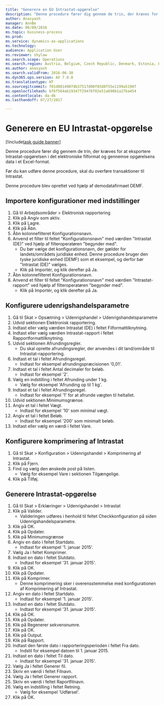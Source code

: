 ```yaml
--- 
title: "Generere en EU Intrastat-opgørelse"
description: "Denne procedure fører dig gennem de trin, der kræves for at eksportere Intrastat-opgørelsen i det elektroniske filformat og gennemse opgørelsens data i et Excel-format."
author: Anasyash
manager: AnnBe
ms.date: 06/09/2016
ms.topic: business-process
ms.prod: 
ms.service: dynamics-ax-applications
ms.technology: 
audience: Application User
ms.reviewer: shylaw
ms.search.scope: Operations
ms.search.region: Austria, Belgium, Czech Republic, Denmark, Estonia, Finland, France, Germany, Hungary, Ireland, Italy, Latvia, Lithuania, Netherlands, Poland, Spain, Sweden, United Kingdom
ms.author: anasyash
ms.search.validFrom: 2016-06-30
ms.dyn365.ops.version: AX 7.0.0
ms.translationtype: HT
ms.sourcegitcommit: f01d88149074b37517d00f03d8f55e1199a5198f
ms.openlocfilehash: bf6f564ab19347f29476f02e51a690b1a27ba454
ms.contentlocale: da-dk
ms.lasthandoff: 07/27/2017

---
```

# <a name="generate-an-eu-intrastat-declaration"></a>Generere en EU Intrastat-opgørelse

[!include[task guide banner](../../includes/task-guide-banner.md)]

Denne procedure fører dig gennem de trin, der kræves for at eksportere Intrastat-opgørelsen i det elektroniske filformat og gennemse opgørelsens data i et Excel-format. 

Før du kan udføre denne procedure, skal du overføre transaktioner til Intrastat. 

Denne procedure blev oprettet ved hjælp af demodatafirmaet DEMF.


## <a name="import-configurations-with-settings"></a>Importere konfigurationer med indstillinger
1. Gå til Arbejdsområder > Elektronisk rapportering
2. Klik på Angiv som aktiv.
3. Klik på Lagre.
4. Klik på Åbn.
5. Åbn kolonnefilteret Konfigurationsnavn.
6. Anvend et filter til feltet "Konfigurationsnavn" med værdien "Intrastat (DE)" ved hjælp af filteroperatøren "begynder med".
    * Du bør vælge det konfigurationsnavn, der gælder for landets/områdets juridiske enhed. Denne procedure bruger den tyske juridiske enhed (DEMF) som et eksempel, og derfor bør "Intrastat (DE)" vælges.  
    * Klik på Importér, og klik derefter på Ja.  
7. Åbn kolonnefilteret Konfigurationsnavn.
8. Anvend et filter til feltet "Konfigurationsnavn" med værdien "Intrastat-rapport" ved hjælp af filteroperatøren "begynder med".
    * Klik på Importér, og klik derefter på Ja.  

## <a name="set-up-foreign-trade-parameters"></a>Konfigurere udenrigshandelsparametre
1. Gå til Skat > Opsætning > Udenrigshandel > Udenrigshandelsparametre
2. Udvid sektionen Elektronisk rapportering.
3. Indtast eller vælg værdien Intrastat (DE) i feltet Filformattilknytning.
4. Indtast eller vælg værdien Intrastat-rapport i feltet Rapportformattilknytning.
5. Udvid sektionen Afrundingsregler.
    * Du skal oprette afrundingsregler, der anvendes i dit land/område til Intrastat-rapportering.  
6. Indtast et tal i feltet Afrundingsregel.
    * Indtast for eksempel afrundingspræcisionen '0,01'.  
7. Indtast et tal i feltet Antal decimaler for beløb.
    * Indtast for eksempel '2'.  
8. Vælg en indstilling i feltet Afrunding under 1 kg.
    * Vælg for eksempel 'Afrunding op til 1 kg'.  
9. Indtast et tal i feltet Afrundingsregel.
    * Indtast for eksempel '1' for at afrunde vægten til heltallet.  
10. Udvid sektionen Minimumsgrænse.
11. Angiv et tal i feltet Vægt.
    * Indtast for eksempel '10' som minimal vægt.  
12. Angiv et tal i feltet Beløb.
    * Indtast for eksempel '200' som minimalt beløb.  
13. Indtast eller vælg en værdi i feltet Vare.

## <a name="set-up-compression-of-intrastat"></a>Konfigurere komprimering af Intrastat
1. Gå til Skat > Konfiguration > Udenrigshandel > Komprimering af Intrastat.
2. Klik på Fjern.
3. Find og vælg den ønskede post på listen.
    * Vælg for eksempel Vare i sektionen Tilgængelige.  
4. Klik på Tilføj.

## <a name="generate-intrastat-declaration"></a>Generere Intrastat-opgørelse
1. Gå til Skat > Erklæringer > Udenrigshandel > Intrastat
2. Klik på Valider.
    * Valideringen udføres i henhold til feltet Checkkonfiguration på siden Udenrigshandelsparametre.  
3. Klik på OK.
4. Klik på Opdater.
5. Klik på Minimumsgrænse
6. Angiv en dato i feltet Startdato.
    * Indtast for eksempel '1. januar 2015'.  
7. Vælg Ja i feltet Komprimer.
8. Indtast en dato i feltet Slutdato.
    * Indtast for eksempel '31. januar 2015'.  
9. Klik på OK.
10. Klik på Opdater.
11. Klik på Komprimer.
    * Denne komprimering sker i overensstemmelse med konfigurationen af Komprimering af Intrastat.  
12. Angiv en dato i feltet Startdato.
    * Indtast for eksempel '1. januar 2015'.  
13. Indtast en dato i feltet Slutdato.
    * Indtast for eksempel '31. januar 2015'.  
14. Klik på OK.
15. Klik på Opdater.
16. Klik på Regenerer sekvensnumre.
17. Klik på OK.
18. Klik på Output.
19. Klik på Rapport.
20. Indtast den første dato i rapporteringsperioden i feltet Fra dato.
    * Indstil for eksempel datoen til 1. januar 2015.  
21. Indtast en dato i feltet Til dato.
    * Indtast for eksempel '31. januar 2015'.  
22. Vælg Ja i feltet Generer fil.
23. Skriv en værdi i feltet Filnavn.
24. Vælg Ja i feltet Generer rapport.
25. Skriv en værdi i feltet Raportfilnavn.
26. Vælg en indstilling i feltet Retning.
    * Vælg for eksempel 'Udførsel'.  
27. Klik på OK.


